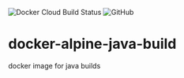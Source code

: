 ![Docker Cloud Build Status](https://img.shields.io/docker/cloud/build/netstack/alpine-java-build)
![GitHub](https://img.shields.io/github/license/NetstackDE/docker-alpine-java-build)

# docker-alpine-java-build
docker image for java builds
